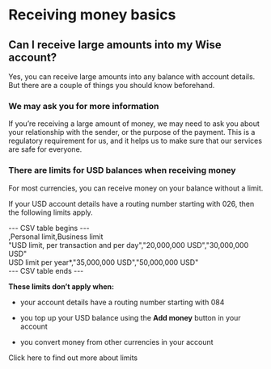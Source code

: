# Receiving money basics  
## Can I receive large amounts into my Wise account?  
Yes, you can receive large amounts into any balance with account details. But there are a couple of things you should know beforehand. 

### We may ask you for more information

If you’re receiving a large amount of money, we may need to ask you about your relationship with the sender, or the purpose of the payment. This is a regulatory requirement for us, and it helps us to make sure that our services are safe for everyone.

### There are limits for USD balances when receiving money

For most currencies, you can receive money on your balance without a limit. 

If your USD account details have a routing number starting with 026, then the following limits apply.


--- CSV table begins ---  
,Personal limit,Business limit  
"USD limit, per transaction and per day","20,000,000 USD","30,000,000 USD"  
USD limit per year*,"35,000,000 USD","50,000,000 USD"  
--- CSV table ends ---  


 **These limits don’t apply when:**

  * your account details have a routing number starting with 084

  * you top up your USD balance using the **Add money** button in your account

  * you convert money from other currencies in your account




Click here to find out more about limits